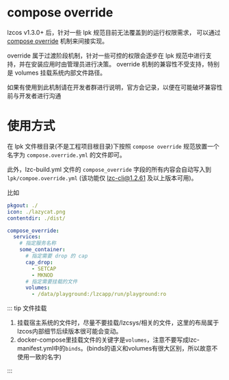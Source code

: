 # compose override

lzcos v1.3.0+ 后，针对一些 lpk 规范目前无法覆盖到的运行权限需求，
可以通过 [compose override](https://docs.docker.com/reference/compose-file/merge/) 机制来间接实现。

override 属于过渡阶段机制，针对一些可控的权限会逐步在 lpk 规范中进行支持，并在安装应用时由管理员进行决策。
override 机制的兼容性不受支持，特别是 volumes 挂载系统内部文件路径。

如果有使用到此机制请在开发者群进行说明，官方会记录，以便在可能破坏兼容性前与开发者进行沟通


# 使用方式

在 lpk 文件根目录(不是工程项目根目录)下按照 `compose override` 规范放置一个名字为 `compose.override.yml` 的文件即可。

此外，lzc-build.yml 文件的 `compose_override` 字段的所有内容会自动写入到 `lpk/compoe.override.yml` (该功能仅 lzc-cli@1.2.61 及以上版本可用)。

比如
```yml
pkgout: ./
icon: ./lazycat.png
contentdir: ./dist/

compose_override:
  services:
    # 指定服务名称
    some_container:
      # 指定需要 drop 的 cap
      cap_drop:
        - SETCAP
        - MKNOD
      # 指定需要挂载的文件
      volumes:
        - /data/playground:/lzcapp/run/playground:ro
```


::: tip 文件挂载

1. 挂载宿主系统的文件时，尽量不要挂载/lzcsys/相关的文件，这里的布局属于lzcos内部细节后续版本很可能会变动。
2. docker-compose里挂载文件的关键字是`volumes`，注意不要写成lzc-manifest.yml中的`binds`。(binds的语义和volumes有很大区别，所以故意不使用一致的名字)

:::
